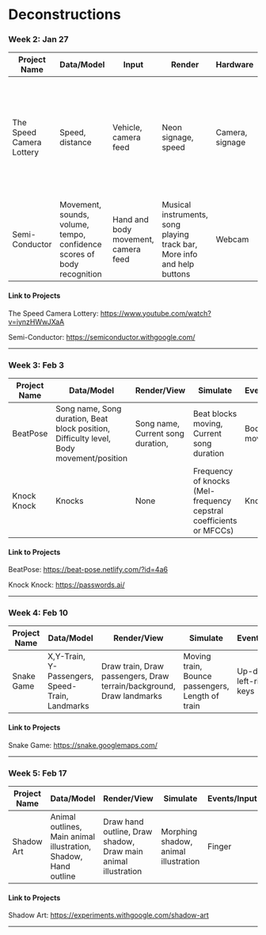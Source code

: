 # Deconstructions

### Week 2: Jan 27

| Project Name  | Data/Model | Input | Render | Hardware | Output | 
| ------------- | ------------- | ------------- | ------------- | ------------- | ------------- |
| The Speed Camera Lottery  | Speed, distance  | Vehicle, camera feed  | Neon signage, speed  | Camera, signage  | A speed camera that notes drivers who go over the limit, and issues a lottery ticket to drivers who abide the limit |
| Semi-Conductor  | Movement, sounds, volume, tempo, confidence scores of body recognition | Hand and body movement, camera feed  | Musical instruments, song playing track bar, More info and help buttons  | Webcam  | Control the tempo and musical instruments of this digital orchestra  |

#### Link to Projects
The Speed Camera Lottery: <https://www.youtube.com/watch?v=iynzHWwJXaA>

Semi-Conductor: <https://semiconductor.withgoogle.com/>

----


### Week 3: Feb 3

| Project Name  | Data/Model | Render/View | Simulate | Events/Input | Hardware | 
| ------------- | ------------- | ------------- | ------------- | ------------- | ------------- |
| BeatPose | Song name, Song duration, Beat block position, Difficulty level, Body movement/position | Song name, Current song duration, | Beat blocks moving, Current song duration | Body movements | None |
| Knock Knock | Knocks | None | Frequency of knocks (Mel-frequency cepstral coefficients or MFCCs) | Knocks | Arduino |

#### Link to Projects

BeatPose: <https://beat-pose.netlify.com/?id=4a6>

Knock Knock: <https://passwords.ai/>


----


### Week 4: Feb 10

| Project Name  | Data/Model | Render/View | Simulate | Events/Input | Hardware | 
| ------------- | ------------- | ------------- | ------------- | ------------- | ------------- |
| Snake Game | X,Y-Train, Y-Passengers, Speed-Train, Landmarks | Draw train, Draw passengers, Draw terrain/background, Draw landmarks | Moving train, Bounce passengers, Length of train | Up-down-left-right keys | None |

#### Link to Projects

Snake Game: https://snake.googlemaps.com/


----


### Week 5: Feb 17

| Project Name  | Data/Model | Render/View | Simulate | Events/Input | Hardware | 
| ------------- | ------------- | ------------- | ------------- | ------------- | ------------- |
| Shadow Art | Animal outlines, Main animal illustration, Shadow, Hand outline | Draw hand outline, Draw shadow, Draw main animal illustration | Morphing shadow, animal illustration | Finger | None |

#### Link to Projects

Shadow Art: https://experiments.withgoogle.com/shadow-art


----
